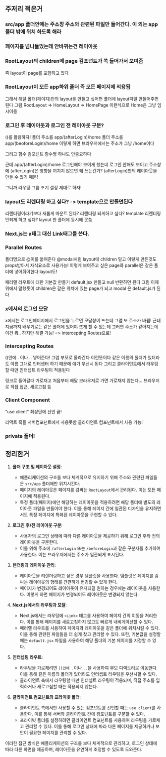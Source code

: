 ## 주저리 적은거

### src/app 폴더안에는 주소창 주소와 관련된 파일만 들어간다. 이 외는 app폴더 밖에 위치 하도록 해라

### 페이지를 넘나들었는데 안바뀌는건 레이아웃

### RootLayout의 children에 page 컴포넌트가 쏙 들어가서 보여줌

즉 layout이 page를 포함하고 있다

### RootLayout이 모든 app하위 폴더 즉 모든 페이지에 적용됨

그래서 해달 폴더(페이지)만의 layout을 만들고 싶어면 폴더에 layout파일 만들어주면된다
그럼 RootLayout => HomeLayout => HomePage 이런식으로 Home은 그냥 임시이름

### 로그인 후 레이아웃과 로그인 전 레이아웃 구분?

()를 활용하자!
폴더 주소를 app/(afterLogin)/home
폴더 주소를 app/(beoforeLogin)/home
이렇게 하면 브라우저에서는 주소가 그냥 /home이다

그리고 함수 컴포넌트 함수명 하나도 안중요하다

근데 app/(afterLogin)/home 로그인해야 보이게 했는데 로그인 안해도 보이고 주소창에 (afterLogin)은 영향을 끼치지 않으면 왜 쓰는건가?
(afterLogin)만의 레이아웃을 만들 수 있기 때문!

그니까 라우팅 그룹 초기 설정 제대로 하자!

### layout도 리렌더링 하고 싶다? -> template으로 만들면된다

리렌더링이라기보다 새롭게 마운트 된다?
리렌더링 되게하고 싶다? template
리렌더링 안되게 하고 싶다? layout
한 폴더에 동시에 못씀

### Next.js는 a태그 대신 Link태그를 쓴다.

### Parallel Routes

폴더명으로 @이를 붙여준다 @modal처럼
layout에 children 말고 이렇게 만든것도 props받아서 자식요소로 사용가능!
이렇게 보여주고 싶은 page와 parallel은 같은 폴더에 넣어줘야한다 layout도!

패러렐 라우트에 대한 기본값 만들기
default.jsx 만들고 null 반환하면 된다
그럼 이제 위에서 말했듯이 children은 같은 위치에 있는 page가 되고 modal 은 default.js가 된다

### x에서의 로그인 모달

x에서는 로그인페이지에서 로그인을 누르면 모달창이 뜨는데 그럼 또 주소가 바뀜!
근데 지금까지 배우기로는 같은 폴더에 있어야 뜨게 할 수 있는데 그러면 주소가 같아지는데 이건 뭐..
하지만 해결 가능! => intercepting Routes으로!

### intercepting Routes

()안에 . 이나 .. 넣어준다! 그럼 부모로 올라간다 이런뜻이다
같은 이름의 폴더가 있더라도 이름 그대로 인터셉터 하기 때문에 얘가 우선시 된다
그리고 클라이언트에서 라우팅 할 때만 인터셉트 라우팅이 적용된다

링크로 들어갈때 가로채고 처음부터 해달 브라우저로 가면 가로채지 않는다...
브라우저로 직접 접근, 새로고침 등

### Client Component

"use client" 최상단에 선언 끝!

리액트 훅들 서버컴포넌트에서 사용못함 클라이언트 컴포넌트에서 사용 가능!

### private 폴더!

## 정리한거

1. **폴더 구조 및 레이아웃 설정**:

   - 애플리케이션의 구조를 보다 체계적으로 유지하기 위해 주소와 관련된 파일들은 `src/app` 폴더에만 위치시킨다.
   - 페이지의 레이아웃은 페이지를 감싸는 `RootLayout`에서 관리된다. 이는 모든 페이지에 적용된다.
   - 특정 폴더(페이지)에만 해당하는 레이아웃을 적용하려면 해당 폴더에 별도의 레이아웃 파일을 만들어야 한다. 이를 통해 페이지 간에 일관된 디자인을 유지하면서도 특정 페이지에 특화된 레이아웃을 구현할 수 있다.

2. **로그인 후/전 레이아웃 구분**:

   - 사용자의 로그인 상태에 따라 다른 레이아웃을 제공하기 위해 로그인 후와 전의 레이아웃을 구분한다.
   - 이를 위해 주소에 `/afterLogin` 또는 `/beforeLogin`과 같은 구분자를 추가하여 사용한다. 이는 브라우저에서는 주소가 일관되게 표시된다.

3. **렌더링과 레이아웃 관리**:

   - 레이아웃을 리렌더링하고 싶은 경우 템플릿을 사용한다. 템플릿은 페이지를 감싸는 레이아웃의 형태를 간편하게 변경할 수 있게 한다.
   - 페이지가 변경되어도 레이아웃이 유지되길 원하는 경우에는 레이아웃을 사용한다. 이렇게 하면 페이지가 변경되어도 레이아웃은 변경되지 않는다.

4. **Next.js에서의 라우팅과 모달**:

   - Next.js에서는 라우팅에 `<Link>` 태그를 사용하여 페이지 간의 이동을 처리한다. 이를 통해 페이지를 새로고침하지 않고도 빠르게 내비게이션할 수 있다.
   - 패러렐 라우트를 사용하여 페이지와 레이아웃을 같은 폴더에 위치시킬 수 있다. 이를 통해 관련된 파일들을 더 쉽게 찾고 관리할 수 있다. 또한, 기본값을 설정할 때는 `default.jsx` 파일을 사용하여 해당 폴더의 기본 페이지를 지정할 수 있다.

5. **인터셉팅 라우트**:

   - 라우팅을 가로채려면 `()안에 .`이나 `..`을 사용하여 부모 디렉토리로 이동한다. 이를 통해 같은 이름의 폴더가 있더라도 인터셉트 라우팅을 우선시할 수 있다.
   - 클라이언트 측에서 라우팅할 때만 인터셉트 라우팅이 적용되며, 직접 주소를 입력하거나 새로고침할 때는 적용되지 않는다.

6. **클라이언트 컴포넌트와 프라이빗 폴더**:
   - 클라이언트 측에서만 사용할 수 있는 컴포넌트를 선언할 때는 `use client`를 사용한다. 이를 통해 서버와 클라이언트 간에 컴포넌트를 구분할 수 있다.
   - 프라이빗 폴더를 설정하려면 클라이언트 컴포넌트를 사용하여 라우팅을 가로채고 관리할 수 있다. 이를 통해 로그인 상태에 따라 다른 페이지를 제공하거나 보안이 필요한 페이지를 관리할 수 있다.

이러한 접근 방식은 애플리케이션의 구조를 보다 체계적으로 관리하고, 로그인 상태에 따라 다른 화면을 제공하며, 레이아웃을 유연하게 조정할 수 있도록 도와준다.
